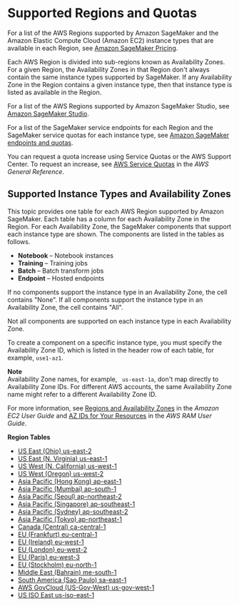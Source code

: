 # Supported Regions and Quotas<a name="regions-quotas"></a>

For a list of the AWS Regions supported by Amazon SageMaker and the Amazon Elastic Compute Cloud \(Amazon EC2\) instance types that are available in each Region, see [Amazon SageMaker Pricing](http://aws.amazon.com/sagemaker/pricing/)\.

Each AWS Region is divided into sub\-regions known as Availability Zones\. For a given Region, the Availability Zones in that Region don't always contain the same instance types supported by SageMaker\. If any Availability Zone in the Region contains a given instance type, then that instance type is listed as available in the Region\.

For a list of the AWS Regions supported by Amazon SageMaker Studio, see [Amazon SageMaker Studio](studio.md)\.

For a list of the SageMaker service endpoints for each Region and the SageMaker service quotas for each instance type, see [Amazon SageMaker endpoints and quotas](https://docs.aws.amazon.com/general/latest/gr/sagemaker.html)\.

You can request a quota increase using Service Quotas or the AWS Support Center\. To request an increase, see [AWS Service Quotas](https://docs.aws.amazon.com/general/latest/gr/aws_service_limits.html) in the *AWS General Reference*\.

## Supported Instance Types and Availability Zones<a name="instance-types-az"></a>

This topic provides one table for each AWS Region supported by Amazon SageMaker\. Each table has a column for each Availability Zone in the Region\. For each Availability Zone, the SageMaker components that support each instance type are shown\. The components are listed in the tables as follows\.
+ **Notebook** – Notebook instances
+ **Training** – Training jobs
+ **Batch** – Batch transform jobs
+ **Endpoint** – Hosted endpoints

If no components support the instance type in an Availability Zone, the cell contains "None"\. If all components support the instance type in an Availability Zone, the cell contains "All"\.

Not all components are supported on each instance type in each Availability Zone\.

To create a component on a specific instance type, you must specify the Availability Zone ID, which is listed in the header row of each table, for example, `use1-az1`\.

**Note**  
Availability Zone names, for example, ` us-east-1a`, don't map directly to Availability Zone IDs\. For different AWS accounts, the same Availability Zone name might refer to a different Availability Zone ID\.

For more information, see [Regions and Availability Zones](https://docs.aws.amazon.com/AWSEC2/latest/UserGuide/using-regions-availability-zones.html) in the *Amazon EC2 User Guide* and [AZ IDs for Your Resources](https://docs.aws.amazon.com/ram/latest/userguide/working-with-az-ids.html) in the *AWS RAM User Guide*\. 

**Region Tables**
+ [US East \(Ohio\) us\-east\-2](http://aws.amazon.com/releasenotes/sagemaker-instance-types-in-us-east-ohio-us-east-2/)
+ [US East \(N\. Virginia\) us\-east\-1](http://aws.amazon.com/releasenotes/sagemaker-instance-types-in-n-virginia-us-east-1/)
+ [US West \(N\. California\) us\-west\-1](http://aws.amazon.com/releasenotes/sagemaker-instance-types-in-us-west-n-california-us-west-1/)
+ [US West \(Oregon\) us\-west\-2](http://aws.amazon.com/releasenotes/sagemaker-instance-types-in-us-west-oregon-us-west-2/)
+ [Asia Pacific \(Hong Kong\) ap\-east\-1](http://aws.amazon.com/releasenotes/sagemaker-instance-types-in-hong-kong-ap-east-1/)
+ [Asia Pacific \(Mumbai\) ap\-south\-1](http://aws.amazon.com/releasenotes/sagemaker-instance-types-in-mumbai-ap-south-1/)
+ [Asia Pacific \(Seoul\) ap\-northeast\-2](http://aws.amazon.com/releasenotes/sagemaker-instance-types-in-seoul-ap-northeast-2/)
+ [Asia Pacific \(Singapore\) ap\-southeast\-1](http://aws.amazon.com/releasenotes/sagemaker-instance-types-in-singapore-ap-southeast-1/)
+ [Asia Pacific \(Sydney\) ap\-southeast\-2](http://aws.amazon.com/releasenotes/sagemaker-instance-types-in-sydney-ap-southeast-2/)
+ [Asia Pacific \(Tokyo\) ap\-northeast\-1](http://aws.amazon.com/releasenotes/sagemaker-instance-types-in-tokyo-ap-northeast-1/)
+ [Canada \(Central\) ca\-central\-1](http://aws.amazon.com/releasenotes/sagemaker-instance-types-in-canada-ca-central-1/)
+ [EU \(Frankfurt\) eu\-central\-1](http://aws.amazon.com/releasenotes/sagemaker-instance-types-in-frankfurt-eu-central-1/)
+ [EU \(Ireland\) eu\-west\-1](http://aws.amazon.com/releasenotes/sagemaker-instance-types-in-ireland-eu-west-1/)
+ [EU \(London\) eu\-west\-2](http://aws.amazon.com/releasenotes/sagemaker-instance-types-in-london-eu-west-2/)
+ [EU \(Paris\) eu\-west\-3](http://aws.amazon.com/releasenotes/sagemaker-instance-types-in-paris-eu-west-3/)
+ [EU \(Stockholm\) eu\-north\-1](http://aws.amazon.com/releasenotes/sagemaker-instance-types-in-stockholm-eu-north-1/)
+ [Middle East \(Bahrain\) me\-south\-1](http://aws.amazon.com/releasenotes/sagemaker-instance-types-in-bahrain-me-south-1/)
+ [South America \(Sao Paulo\) sa\-east\-1](http://aws.amazon.com/releasenotes/sagemaker-instance-types-in-sao-paulo-sa-east-1/)
+ [AWS GovCloud \(US\-Gov\-West\) us\-gov\-west\-1](http://aws.amazon.com/releasenotes/sagemaker-instance-types-in-aws-govcloud-west-us-gov-west-1/)
+ [US ISO East us\-iso\-east\-1](http://aws.amazon.com/releasenotes/component-support-for-instances-in-us-iso-east/)